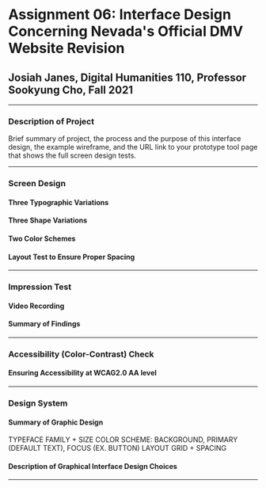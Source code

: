 # Assignment 06: Interface Design Concerning Nevada's Official DMV Website Revision

## Josiah Janes, Digital Humanities 110, Professor Sookyung Cho, Fall 2021

---

### Description of Project
Brief summary of project, the process and the purpose of this interface design, the example wireframe, and the URL link to your prototype tool page that shows the full screen design tests.

---

### Screen Design
#### Three Typographic Variations
#### Three Shape Variations
#### Two Color Schemes
#### Layout Test to Ensure Proper Spacing

---

### Impression Test
#### Video Recording
#### Summary of Findings

---

### Accessibility (Color-Contrast) Check
#### Ensuring Accessibility at WCAG2.0 AA level

---

### Design System
#### Summary of Graphic Design
TYPEFACE FAMILY + SIZE
COLOR SCHEME: BACKGROUND, PRIMARY (DEFAULT TEXT), FOCUS (EX. BUTTON)
LAYOUT GRID + SPACING
#### Description of Graphical Interface Design Choices

---
